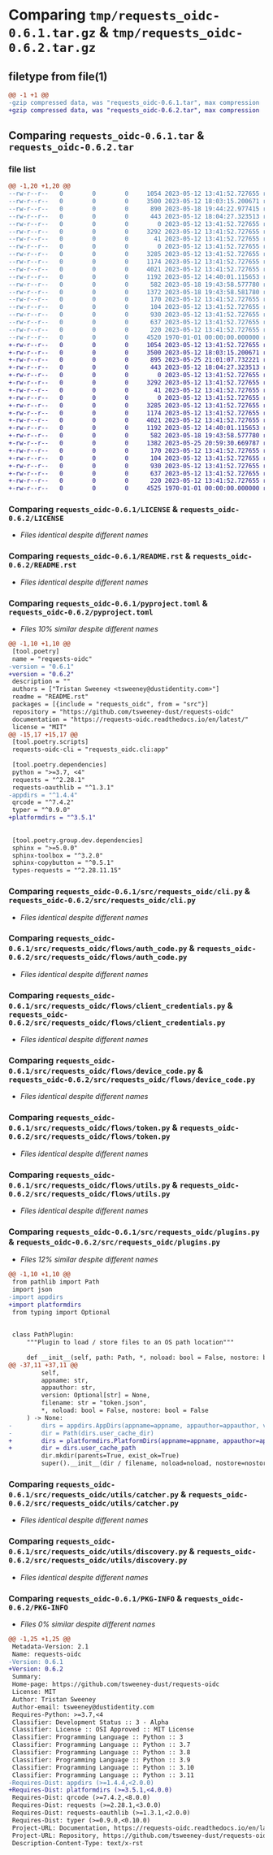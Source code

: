 # Comparing `tmp/requests_oidc-0.6.1.tar.gz` & `tmp/requests_oidc-0.6.2.tar.gz`

## filetype from file(1)

```diff
@@ -1 +1 @@
-gzip compressed data, was "requests_oidc-0.6.1.tar", max compression
+gzip compressed data, was "requests_oidc-0.6.2.tar", max compression
```

## Comparing `requests_oidc-0.6.1.tar` & `requests_oidc-0.6.2.tar`

### file list

```diff
@@ -1,20 +1,20 @@
--rw-r--r--   0        0        0     1054 2023-05-12 13:41:52.727655 requests_oidc-0.6.1/LICENSE
--rw-r--r--   0        0        0     3500 2023-05-12 18:03:15.200671 requests_oidc-0.6.1/README.rst
--rw-r--r--   0        0        0      890 2023-05-18 19:44:22.977415 requests_oidc-0.6.1/pyproject.toml
--rw-r--r--   0        0        0      443 2023-05-12 18:04:27.323513 requests_oidc-0.6.1/src/requests_oidc/__init__.py
--rw-r--r--   0        0        0        0 2023-05-12 13:41:52.727655 requests_oidc-0.6.1/src/requests_oidc/__main__.py
--rw-r--r--   0        0        0     3292 2023-05-12 13:41:52.727655 requests_oidc-0.6.1/src/requests_oidc/cli.py
--rw-r--r--   0        0        0       41 2023-05-12 13:41:52.727655 requests_oidc-0.6.1/src/requests_oidc/exceptions.py
--rw-r--r--   0        0        0        0 2023-05-12 13:41:52.727655 requests_oidc-0.6.1/src/requests_oidc/flows/__init__.py
--rw-r--r--   0        0        0     3285 2023-05-12 13:41:52.727655 requests_oidc-0.6.1/src/requests_oidc/flows/auth_code.py
--rw-r--r--   0        0        0     1174 2023-05-12 13:41:52.727655 requests_oidc-0.6.1/src/requests_oidc/flows/client_credentials.py
--rw-r--r--   0        0        0     4021 2023-05-12 13:41:52.727655 requests_oidc-0.6.1/src/requests_oidc/flows/device_code.py
--rw-r--r--   0        0        0     1192 2023-05-12 14:40:01.115653 requests_oidc-0.6.1/src/requests_oidc/flows/token.py
--rw-r--r--   0        0        0      582 2023-05-18 19:43:58.577780 requests_oidc-0.6.1/src/requests_oidc/flows/utils.py
--rw-r--r--   0        0        0     1372 2023-05-18 19:43:58.581780 requests_oidc-0.6.1/src/requests_oidc/plugins.py
--rw-r--r--   0        0        0      170 2023-05-12 13:41:52.727655 requests_oidc-0.6.1/src/requests_oidc/types.py
--rw-r--r--   0        0        0      104 2023-05-12 13:41:52.727655 requests_oidc-0.6.1/src/requests_oidc/utils/__init__.py
--rw-r--r--   0        0        0      930 2023-05-12 13:41:52.727655 requests_oidc-0.6.1/src/requests_oidc/utils/catcher.py
--rw-r--r--   0        0        0      637 2023-05-12 13:41:52.727655 requests_oidc-0.6.1/src/requests_oidc/utils/discovery.py
--rw-r--r--   0        0        0      220 2023-05-12 13:41:52.727655 requests_oidc-0.6.1/src/requests_oidc/utils/scope.py
--rw-r--r--   0        0        0     4520 1970-01-01 00:00:00.000000 requests_oidc-0.6.1/PKG-INFO
+-rw-r--r--   0        0        0     1054 2023-05-12 13:41:52.727655 requests_oidc-0.6.2/LICENSE
+-rw-r--r--   0        0        0     3500 2023-05-12 18:03:15.200671 requests_oidc-0.6.2/README.rst
+-rw-r--r--   0        0        0      895 2023-05-25 21:01:07.732221 requests_oidc-0.6.2/pyproject.toml
+-rw-r--r--   0        0        0      443 2023-05-12 18:04:27.323513 requests_oidc-0.6.2/src/requests_oidc/__init__.py
+-rw-r--r--   0        0        0        0 2023-05-12 13:41:52.727655 requests_oidc-0.6.2/src/requests_oidc/__main__.py
+-rw-r--r--   0        0        0     3292 2023-05-12 13:41:52.727655 requests_oidc-0.6.2/src/requests_oidc/cli.py
+-rw-r--r--   0        0        0       41 2023-05-12 13:41:52.727655 requests_oidc-0.6.2/src/requests_oidc/exceptions.py
+-rw-r--r--   0        0        0        0 2023-05-12 13:41:52.727655 requests_oidc-0.6.2/src/requests_oidc/flows/__init__.py
+-rw-r--r--   0        0        0     3285 2023-05-12 13:41:52.727655 requests_oidc-0.6.2/src/requests_oidc/flows/auth_code.py
+-rw-r--r--   0        0        0     1174 2023-05-12 13:41:52.727655 requests_oidc-0.6.2/src/requests_oidc/flows/client_credentials.py
+-rw-r--r--   0        0        0     4021 2023-05-12 13:41:52.727655 requests_oidc-0.6.2/src/requests_oidc/flows/device_code.py
+-rw-r--r--   0        0        0     1192 2023-05-12 14:40:01.115653 requests_oidc-0.6.2/src/requests_oidc/flows/token.py
+-rw-r--r--   0        0        0      582 2023-05-18 19:43:58.577780 requests_oidc-0.6.2/src/requests_oidc/flows/utils.py
+-rw-r--r--   0        0        0     1382 2023-05-25 20:59:30.669787 requests_oidc-0.6.2/src/requests_oidc/plugins.py
+-rw-r--r--   0        0        0      170 2023-05-12 13:41:52.727655 requests_oidc-0.6.2/src/requests_oidc/types.py
+-rw-r--r--   0        0        0      104 2023-05-12 13:41:52.727655 requests_oidc-0.6.2/src/requests_oidc/utils/__init__.py
+-rw-r--r--   0        0        0      930 2023-05-12 13:41:52.727655 requests_oidc-0.6.2/src/requests_oidc/utils/catcher.py
+-rw-r--r--   0        0        0      637 2023-05-12 13:41:52.727655 requests_oidc-0.6.2/src/requests_oidc/utils/discovery.py
+-rw-r--r--   0        0        0      220 2023-05-12 13:41:52.727655 requests_oidc-0.6.2/src/requests_oidc/utils/scope.py
+-rw-r--r--   0        0        0     4525 1970-01-01 00:00:00.000000 requests_oidc-0.6.2/PKG-INFO
```

### Comparing `requests_oidc-0.6.1/LICENSE` & `requests_oidc-0.6.2/LICENSE`

 * *Files identical despite different names*

### Comparing `requests_oidc-0.6.1/README.rst` & `requests_oidc-0.6.2/README.rst`

 * *Files identical despite different names*

### Comparing `requests_oidc-0.6.1/pyproject.toml` & `requests_oidc-0.6.2/pyproject.toml`

 * *Files 10% similar despite different names*

```diff
@@ -1,10 +1,10 @@
 [tool.poetry]
 name = "requests-oidc"
-version = "0.6.1"
+version = "0.6.2"
 description = ""
 authors = ["Tristan Sweeney <tsweeney@dustidentity.com>"]
 readme = "README.rst"
 packages = [{include = "requests_oidc", from = "src"}]
 repository = "https://github.com/tsweeney-dust/requests-oidc"
 documentation = "https://requests-oidc.readthedocs.io/en/latest/"
 license = "MIT"
@@ -15,17 +15,17 @@
 [tool.poetry.scripts]
 requests-oidc-cli = "requests_oidc.cli:app"
 
 [tool.poetry.dependencies]
 python = ">=3.7, <4"
 requests = "^2.28.1"
 requests-oauthlib = "^1.3.1"
-appdirs = "^1.4.4"
 qrcode = "^7.4.2"
 typer = "^0.9.0"
+platformdirs = "^3.5.1"
 
 
 [tool.poetry.group.dev.dependencies]
 sphinx = ">=5.0.0"
 sphinx-toolbox = "^3.2.0"
 sphinx-copybutton = "^0.5.1"
 types-requests = "^2.28.11.15"
```

### Comparing `requests_oidc-0.6.1/src/requests_oidc/cli.py` & `requests_oidc-0.6.2/src/requests_oidc/cli.py`

 * *Files identical despite different names*

### Comparing `requests_oidc-0.6.1/src/requests_oidc/flows/auth_code.py` & `requests_oidc-0.6.2/src/requests_oidc/flows/auth_code.py`

 * *Files identical despite different names*

### Comparing `requests_oidc-0.6.1/src/requests_oidc/flows/client_credentials.py` & `requests_oidc-0.6.2/src/requests_oidc/flows/client_credentials.py`

 * *Files identical despite different names*

### Comparing `requests_oidc-0.6.1/src/requests_oidc/flows/device_code.py` & `requests_oidc-0.6.2/src/requests_oidc/flows/device_code.py`

 * *Files identical despite different names*

### Comparing `requests_oidc-0.6.1/src/requests_oidc/flows/token.py` & `requests_oidc-0.6.2/src/requests_oidc/flows/token.py`

 * *Files identical despite different names*

### Comparing `requests_oidc-0.6.1/src/requests_oidc/flows/utils.py` & `requests_oidc-0.6.2/src/requests_oidc/flows/utils.py`

 * *Files identical despite different names*

### Comparing `requests_oidc-0.6.1/src/requests_oidc/plugins.py` & `requests_oidc-0.6.2/src/requests_oidc/plugins.py`

 * *Files 12% similar despite different names*

```diff
@@ -1,10 +1,10 @@
 from pathlib import Path
 import json
-import appdirs
+import platformdirs
 from typing import Optional
 
 
 class PathPlugin:
     """Plugin to load / store files to an OS path location"""
 
     def __init__(self, path: Path, *, noload: bool = False, nostore: bool = False) -> None:
@@ -37,11 +37,11 @@
         self,
         appname: str,
         appauthor: str,
         version: Optional[str] = None,
         filename: str = "token.json",
         *, noload: bool = False, nostore: bool = False
     ) -> None:
-        dirs = appdirs.AppDirs(appname=appname, appauthor=appauthor, version=version)
-        dir = Path(dirs.user_cache_dir)
+        dirs = platformdirs.PlatformDirs(appname=appname, appauthor=appauthor, version=version)
+        dir = dirs.user_cache_path
         dir.mkdir(parents=True, exist_ok=True)
         super().__init__(dir / filename, noload=noload, nostore=nostore)
```

### Comparing `requests_oidc-0.6.1/src/requests_oidc/utils/catcher.py` & `requests_oidc-0.6.2/src/requests_oidc/utils/catcher.py`

 * *Files identical despite different names*

### Comparing `requests_oidc-0.6.1/src/requests_oidc/utils/discovery.py` & `requests_oidc-0.6.2/src/requests_oidc/utils/discovery.py`

 * *Files identical despite different names*

### Comparing `requests_oidc-0.6.1/PKG-INFO` & `requests_oidc-0.6.2/PKG-INFO`

 * *Files 0% similar despite different names*

```diff
@@ -1,25 +1,25 @@
 Metadata-Version: 2.1
 Name: requests-oidc
-Version: 0.6.1
+Version: 0.6.2
 Summary: 
 Home-page: https://github.com/tsweeney-dust/requests-oidc
 License: MIT
 Author: Tristan Sweeney
 Author-email: tsweeney@dustidentity.com
 Requires-Python: >=3.7,<4
 Classifier: Development Status :: 3 - Alpha
 Classifier: License :: OSI Approved :: MIT License
 Classifier: Programming Language :: Python :: 3
 Classifier: Programming Language :: Python :: 3.7
 Classifier: Programming Language :: Python :: 3.8
 Classifier: Programming Language :: Python :: 3.9
 Classifier: Programming Language :: Python :: 3.10
 Classifier: Programming Language :: Python :: 3.11
-Requires-Dist: appdirs (>=1.4.4,<2.0.0)
+Requires-Dist: platformdirs (>=3.5.1,<4.0.0)
 Requires-Dist: qrcode (>=7.4.2,<8.0.0)
 Requires-Dist: requests (>=2.28.1,<3.0.0)
 Requires-Dist: requests-oauthlib (>=1.3.1,<2.0.0)
 Requires-Dist: typer (>=0.9.0,<0.10.0)
 Project-URL: Documentation, https://requests-oidc.readthedocs.io/en/latest/
 Project-URL: Repository, https://github.com/tsweeney-dust/requests-oidc
 Description-Content-Type: text/x-rst
```

